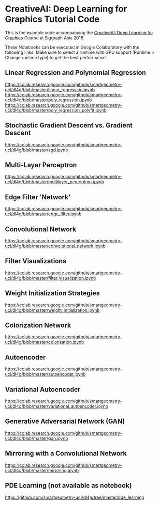 # CreativeAI: Deep Learning for Graphics Tutorial Code

This is the example code accompanying the [CreativeAI: Deep Learning for Graphics](http://geometry.cs.ucl.ac.uk/creativeai/) Course at Siggraph Asia 2018.

These Notebooks can be executed in Google Colaboratory with the following links. Make sure to select a runtime with GPU support (Runtime > Change runtime type) to get the best performance.

## Linear Regression and Polynomial Regression
https://colab.research.google.com/github/smartgeometry-ucl/dl4g/blob/master/linear_regression.ipynb
https://colab.research.google.com/github/smartgeometry-ucl/dl4g/blob/master/poly_regression.ipynb
https://colab.research.google.com/github/smartgeometry-ucl/dl4g/blob/master/poly_regression_polyfit.ipynb

## Stochastic Gradient Descent vs. Gradient Descent
https://colab.research.google.com/github/smartgeometry-ucl/dl4g/blob/master/sgd.ipynb

## Multi-Layer Perceptron
https://colab.research.google.com/github/smartgeometry-ucl/dl4g/blob/master/multilayer_perceptron.ipynb

## Edge Filter 'Network'
https://colab.research.google.com/github/smartgeometry-ucl/dl4g/blob/master/edge_filter.ipynb

## Convolutional Network
https://colab.research.google.com/github/smartgeometry-ucl/dl4g/blob/master/convolutional_network.ipynb

## Filter Visualizations
https://colab.research.google.com/github/smartgeometry-ucl/dl4g/blob/master/filter_visualization.ipynb

## Weight Initialization Strategies
https://colab.research.google.com/github/smartgeometry-ucl/dl4g/blob/master/weight_initialization.ipynb

## Colorization Network
https://colab.research.google.com/github/smartgeometry-ucl/dl4g/blob/master/colorization.ipynb

## Autoencoder
https://colab.research.google.com/github/smartgeometry-ucl/dl4g/blob/master/autoencoder.ipynb

## Variational Autoencoder
https://colab.research.google.com/github/smartgeometry-ucl/dl4g/blob/master/variational_autoencoder.ipynb

## Generative Adversarial Network (GAN)
https://colab.research.google.com/github/smartgeometry-ucl/dl4g/blob/master/gan.ipynb

## Mirroring with a Convolutional Network
https://colab.research.google.com/github/smartgeometry-ucl/dl4g/blob/master/mirroring.ipynb

## PDE Learning (not available as notebook)
https://github.com/smartgeometry-ucl/dl4g/tree/master/pde_learning


